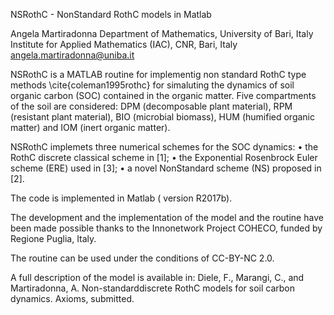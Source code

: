 NSRothC - NonStandard RothC models in Matlab

Angela Martiradonna
Department of Mathematics, University of Bari, Italy
Institute for Applied Mathematics (IAC), CNR, Bari, Italy
angela.martiradonna@uniba.it

NSRothC is a MATLAB routine for implementig non standard RothC type methods \cite{coleman1995rothc} for simaluting the dynamics of soil organic carbon (SOC)  contained in the organic matter. Five compartments of the soil are considered:  DPM (decomposable plant material), RPM (resistant plant material),  BIO (microbial biomass),  HUM  (humified organic matter) and IOM  (inert organic matter). 

NSRothC implemets three numerical schemes for the SOC dynamics:
•	the RothC discrete classical scheme in [1];
•	the Exponential Rosenbrock Euler scheme (ERE) used in [3];
•	a novel NonStandard scheme (NS) proposed in [2].

The code is implemented in Matlab ( version R2017b).

The development and the implementation of the model and the routine have been made possible thanks to the Innonetwork Project COHECO, funded by Regione Puglia, Italy.

The routine can be used under the conditions of CC-BY-NC 2.0. 

A full description of the model is available in:
Diele, F.,  Marangi, C.,  and Martiradonna, A.  Non-standarddiscrete RothC models for soil carbon dynamics. Axioms, submitted.
